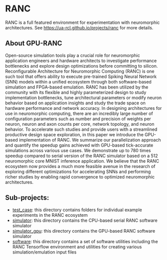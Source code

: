 # RANC

RANC is a full featured environment for experimentation with neuromorphic architectures. See https://ua-rcl.github.io/projects/ranc for more details.

## About GPU-RANC

Open-source simulation tools play a crucial role for neuromorphic application engineers and hardware architects to investigate performance bottlenecks and explore design optimizations before committing to silicon. Reconfigurable Architecture for Neuromorphic Computing (RANC) is one such tool that offers ability to execute pre-trained Spiking Neural Network (SNN) models within a unified ecosystem through both software-based simulation and FPGA-based emulation. RANC has been utilized by the community with its flexible and highly parameterized design to study implementation bottlenecks, tune architectural parameters or modify neuron behavior based on application insights and study the trade space on hardware performance and network accuracy. In designing architectures for use in neuromorphic computing, there are an incredibly large number of configuration parameters such as number and precision of weights per neuron, neuron and axon counts per core, network topology, and neuron behavior. To accelerate such studies and provide users with a streamlined productive design space exploration, in this paper we introduce the GPU-based implementation of RANC. We summarize our parallelization approach and quantify the speedup gains achieved with GPU-based tick-accurate simulations across various use cases. We demonstrate up to 780 times speedup compared to serial version of the RANC simulator based on a 512 neuromorphic core MNIST inference application. We believe that the RANC ecosystem now provides a much more feasible avenue in the research of exploring different optimizations for accelerating SNNs and performing richer studies by enabling rapid convergence to optimized neuromorphic architectures.

## Sub-projects:

- [test\_case](test_case): this directory contains folders for individual example experiments in the RANC ecosystem
- [simulator](simulator): this directory contains the CPU-based serial RANC software simulator
- [simulator\_gpu](simulator_gpu): this directory contains the GPU-based RANC software simulator
- [software](software): this directory contains a set of software utilities including the RANC Tensorflow environment and utilities for creating various simulation/emulation input files


